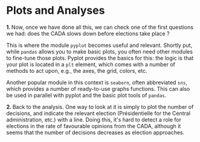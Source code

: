 # Plots and Analyses

<b>1. </b>Now, once we have done all this, we can check one of the first questions we had: does the CADA slows down 
before elections take place ? 

This is where the module `pyplot` becomes useful and relevant. Shortly put, while `pandas` allows you to make basic 
plots, you often need other modules to fine-tune those plots. Pyplot provides the basics for this: the logic is that 
your plot is located in a `plt` element, which comes with a number of methods to act upon, e.g., the axes, the grid, 
colors, etc.

Another popular module in this context is `seaborn`, often abbreviated `sns`, which provides a number of 
ready-to-use graphs functions. This can also be used in parallel with pyplot and the basic plot tools of `pandas`. 

<b>2. </b> Back to the analysis. One way to look at it is simply to plot the number of decisions, and indicate the relevant 
election (Présidentielle for the Central administration, etc.) with a line. Doing this, it's hard to detect a role 
for elections in the rate of favourable opinions from the CADA, although it seems that the number of decisions 
decreases as election approaches.
